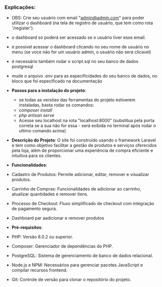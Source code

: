 
### Explicações:
- OBS: Crie seu usuário com email "admin@admin.com" para poder utilizar o dashboard (na tela de registro de usuário, que tem como rota '/register').
- o dashboard só poderá ser acessado se o usuário tiver esse email.
- é possível acessar o dashboard clicando no seu nome de usuário no menu (se voce não for um usuário admin, o usuário não será clicavel)


- é necessário também rodar o script.sql no seu banco de dados postgresql
- mude o arquivo .env para as especificidades do seu banco de dados, no bloco que foi especificado na documentação

- **Passos para a instalação do projeto**:
  - se todas as versões das ferramentas do projeto estiverem instaladas, basta rodar os comandos:
  - *composer install*
  - *php artisan serve*
  - Acesse seu localhost na rota "localhost:8000" (substitua pela porta correta se a sua não for essa - será exibida no terminal após rodar o ultimo comando acima)

  
- **Descrição do Projeto**: O site foi construído usando o framework Laravel e tem como objetivo facilitar a gestão de produtos e serviços oferecidos pela loja, além de proporcionar uma experiência de compra eficiente e intuitiva para os clientes.
- **Funcionalidades**: 
- Cadastro de Produtos: Permite adicionar, editar, remover e visualizar produtos.
- Carrinho de Compras: Funcionalidades de adicionar ao carrinho, atualizar quantidades e remover itens.
-	Processo de Checkout: Fluxo simplificado de checkout com integração de pagamento segura.
-	Dashboard par aadicionar e remover produtos

- **Pré-requisitos**:
- 	PHP: Versão 8.0.2 ou superior.
-	Composer: Gerenciador de dependências do PHP.
-	PostgreSQL: Sistema de gerenciamento de banco de dados relacional.
-	Node.js e NPM: Necessários para gerenciar pacotes JavaScript e compilar recursos frontend.
-   Git: Controle de versão para clonar o repositório do projeto.

